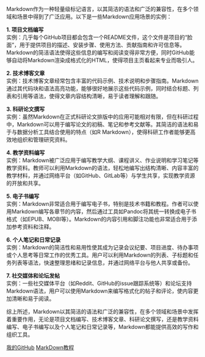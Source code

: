  Markdown作为一种轻量级标记语言，以其简洁的语法和广泛的兼容性，在多个领域和场景中得到了广泛应用。以下是一些Markdown应用场景的实例：

**1. 项目文档编写**  
实例：几乎每个GitHub项目都会包含一个README文件，这个文件是项目的“脸面”，用于提供项目的描述、安装步骤、使用方法、贡献指南和许可信息等。Markdown的简洁语法使得这些信息的编写和阅读变得非常方便，同时GitHub能够自动将Markdown渲染成格式化的HTML，使得项目主页看起来专业而吸引人。

**2. 技术博客文章**  
实例：技术博客文章经常包含丰富的代码示例、技术说明和步骤指南。Markdown通过其代码块和语法高亮功能，能够很好地展示这些代码示例，同时结合标题、列表和引用等语法，使得文章内容结构清晰，易于读者理解和跟随。

**3. 科研论文撰写**  
实例：虽然Markdown在正式科研论文排版中的应用可能相对有限，但在科研过程中，Markdown可以用于编写论文的初稿、笔记和参考文献等。其简洁的语法和易于与数据分析工具结合使用的特点（如R Markdown），使得科研工作者能够更高效地组织和管理研究资料。

**4. 教学资料编写**  
实例：Markdown被广泛应用于编写教学大纲、课程讲义、作业说明和学习笔记等教学资料。教师可以利用Markdown的语法，轻松地编写出结构清晰、内容丰富的教学材料，并通过网络平台（如GitHub、GitLab等）与学生共享，实现教学资源的开放和共享。

**5. 电子书编写**  
实例：Markdown非常适合用于编写电子书，特别是技术书籍和教程。作者可以使用Markdown编写各章节的内容，然后通过工具如Pandoc将其统一转换成电子书格式（如EPUB、MOBI等）。Markdown的内容引用和脚注功能也非常适合用于添加参考资料和注释。

**6. 个人笔记和日常记录**   
实例：Markdown的简洁性和易用性使其成为记录会议纪要、项目进度、待办事项或个人思考等日常工作的优秀工具。用户可以利用Markdown的列表、子标题和任务列表等语法，快速整理思绪和记录信息，并通过网络平台与他人共享或备份。

**7. 社交媒体和论坛发帖**  
实例：一些社交媒体平台（如Reddit、GitHub的issue跟踪系统等）和论坛支持Markdown语法，用户可以使用Markdown来编写格式化的帖子和评论，使内容更加清晰和易于阅读。

 综上所述，Markdown以其简洁的语法和广泛的兼容性，在多个领域和场景中发挥着重要作用，无论是项目文档编写、技术博客文章、科研论文撰写，还是教学资料编写、电子书编写以及个人笔记和日常记录等，Markdown都能提供高效的写作和组织工具。

[我的GitHub](https://github.com/gmyy00)
[MarkDown教程](https://markdown.com.cn/)

